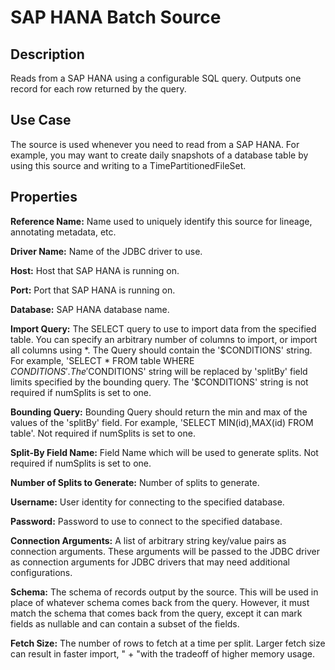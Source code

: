 # SAP HANA Batch Source


Description
-----------

Reads from a SAP HANA using a configurable SQL query.
Outputs one record for each row returned by the query.

Use Case
--------
The source is used whenever you need to read from a SAP HANA. For example, you may want
to create daily snapshots of a database table by using this source and writing to
a TimePartitionedFileSet.



Properties
----------
**Reference Name:** Name used to uniquely identify this source for lineage, annotating metadata, etc.

**Driver Name:** Name of the JDBC driver to use.

**Host:** Host that SAP HANA is running on.

**Port:** Port that SAP HANA is running on.

**Database:** SAP HANA database name.

**Import Query:** The SELECT query to use to import data from the specified table.
You can specify an arbitrary number of columns to import, or import all columns using \*. The Query should
contain the '$CONDITIONS' string. For example, 'SELECT * FROM table WHERE $CONDITIONS'.
The '$CONDITIONS' string will be replaced by 'splitBy' field limits specified by the bounding query.
The '$CONDITIONS' string is not required if numSplits is set to one.

**Bounding Query:** Bounding Query should return the min and max of the values of the 'splitBy' field.
For example, 'SELECT MIN(id),MAX(id) FROM table'. Not required if numSplits is set to one.

**Split-By Field Name:** Field Name which will be used to generate splits. Not required if numSplits is set to one.

**Number of Splits to Generate:** Number of splits to generate.

**Username:** User identity for connecting to the specified database.

**Password:** Password to use to connect to the specified database.

**Connection Arguments:** A list of arbitrary string key/value pairs as connection arguments. These arguments
will be passed to the JDBC driver as connection arguments for JDBC drivers that may need additional configurations.

**Schema:** The schema of records output by the source. This will be used in place of whatever schema comes
back from the query. However, it must match the schema that comes back from the query,
except it can mark fields as nullable and can contain a subset of the fields.

**Fetch Size:** The number of rows to fetch at a time per split. Larger fetch size can result in faster import, " +
"with the tradeoff of higher memory usage.